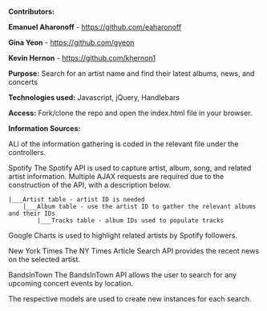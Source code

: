 **Contributors:**

**Emanuel Aharonoff** - https://github.com/eaharonoff

**Gina Yeon** - https://github.com/gyeon

**Kevin Hernon** - https://github.com/khernon1

**Purpose:** Search for an artist name and find their latest albums, news, and concerts

**Technologies used:** Javascript, jQuery, Handlebars

**Access:** Fork/clone the repo and open the index.html file in your browser.

**Information Sources:**

ALl of the information gathering is coded in the relevant file under the controllers.
 
Spotify
The Spotify API is used to capture artist, album, song, and related artist information. Multiple AJAX requests are required due to the construction of the API, with a description below.

    |___Artist table - artist ID is needed
        |___Album table - use the artist ID to gather the relevant albums and their IDs
            |___Tracks table - album IDs used to populate tracks

Google Charts is used to highlight related artists by Spotify followers.

New York Times
The NY Times Article Search API provides the recent news on the selected artist.

BandsInTown
The BandsInTown API allows the user to search for any upcoming concert events by location.

The respective models are used to create new instances for each search.


